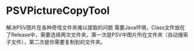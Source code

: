 # PSVPictureCopyTool
解决PSV图片在各种奇怪文件夹难以提取的问题
需要Java环境，Class文件放在了Release中，需要选择两次文件夹，第一次是PSV中图片所在文件夹（自动搜索子文件），第二次是你需要复制到的文件夹。
